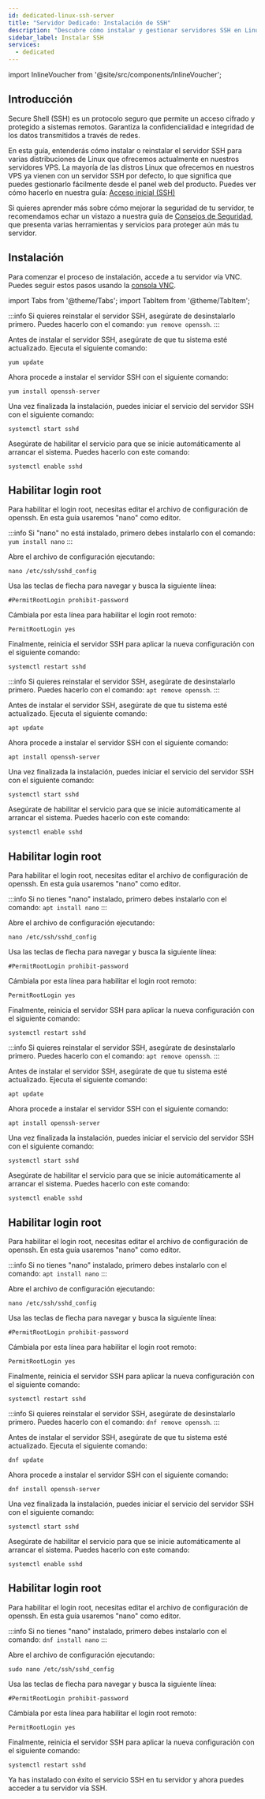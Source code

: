 ```yaml
---
id: dedicated-linux-ssh-server
title: "Servidor Dedicado: Instalación de SSH"
description: "Descubre cómo instalar y gestionar servidores SSH en Linux VPS de forma segura para garantizar un acceso remoto seguro y una mayor protección del servidor → Aprende más ahora"
sidebar_label: Instalar SSH
services:
  - dedicated
---
```


import InlineVoucher from '@site/src/components/InlineVoucher';

## Introducción

Secure Shell (SSH) es un protocolo seguro que permite un acceso cifrado y protegido a sistemas remotos. Garantiza la confidencialidad e integridad de los datos transmitidos a través de redes.

En esta guía, entenderás cómo instalar o reinstalar el servidor SSH para varias distribuciones de Linux que ofrecemos actualmente en nuestros servidores VPS. La mayoría de las distros Linux que ofrecemos en nuestros VPS ya vienen con un servidor SSH por defecto, lo que significa que puedes gestionarlo fácilmente desde el panel web del producto. Puedes ver cómo hacerlo en nuestra guía: [Acceso inicial (SSH)](vserver-linux-ssh.md)

Si quieres aprender más sobre cómo mejorar la seguridad de tu servidor, te recomendamos echar un vistazo a nuestra guía de [Consejos de Seguridad](vserver-linux-security-tips.md), que presenta varias herramientas y servicios para proteger aún más tu servidor.

<InlineVoucher />

## Instalación

Para comenzar el proceso de instalación, accede a tu servidor vía VNC. Puedes seguir estos pasos usando la [consola VNC](vserver-vnc.md).


import Tabs from '@theme/Tabs';
import TabItem from '@theme/TabItem';

<Tabs>
<TabItem value="CentOS" label="CentOS" default>

:::info
Si quieres reinstalar el servidor SSH, asegúrate de desinstalarlo primero. Puedes hacerlo con el comando: `yum remove openssh`.
:::

Antes de instalar el servidor SSH, asegúrate de que tu sistema esté actualizado. Ejecuta el siguiente comando:
```
yum update
```

Ahora procede a instalar el servidor SSH con el siguiente comando:
```
yum install openssh-server
```

Una vez finalizada la instalación, puedes iniciar el servicio del servidor SSH con el siguiente comando:
```
systemctl start sshd
```

Asegúrate de habilitar el servicio para que se inicie automáticamente al arrancar el sistema. Puedes hacerlo con este comando:
```
systemctl enable sshd
```

## Habilitar login root

Para habilitar el login root, necesitas editar el archivo de configuración de openssh. En esta guía usaremos "nano" como editor.

:::info
Si "nano" no está instalado, primero debes instalarlo con el comando: `yum install nano`
:::

Abre el archivo de configuración ejecutando:
```
nano /etc/ssh/sshd_config 
```

Usa las teclas de flecha para navegar y busca la siguiente línea:
```
#PermitRootLogin prohibit-password
```

Cámbiala por esta línea para habilitar el login root remoto:
```
PermitRootLogin yes
```

Finalmente, reinicia el servidor SSH para aplicar la nueva configuración con el siguiente comando:
```
systemctl restart sshd
```
</TabItem>

<TabItem value="Debian" label="Debian">

:::info
Si quieres reinstalar el servidor SSH, asegúrate de desinstalarlo primero. Puedes hacerlo con el comando: `apt remove openssh`.
:::

Antes de instalar el servidor SSH, asegúrate de que tu sistema esté actualizado. Ejecuta el siguiente comando:
```
apt update
```

Ahora procede a instalar el servidor SSH con el siguiente comando:
```
apt install openssh-server
```

Una vez finalizada la instalación, puedes iniciar el servicio del servidor SSH con el siguiente comando:
```
systemctl start sshd
```

Asegúrate de habilitar el servicio para que se inicie automáticamente al arrancar el sistema. Puedes hacerlo con este comando:
```
systemctl enable sshd
```

## Habilitar login root

Para habilitar el login root, necesitas editar el archivo de configuración de openssh. En esta guía usaremos "nano" como editor.

:::info
Si no tienes "nano" instalado, primero debes instalarlo con el comando: `apt install nano`
:::

Abre el archivo de configuración ejecutando:
```
nano /etc/ssh/sshd_config 
```

Usa las teclas de flecha para navegar y busca la siguiente línea:
```
#PermitRootLogin prohibit-password
```

Cámbiala por esta línea para habilitar el login root remoto:
```
PermitRootLogin yes
```

Finalmente, reinicia el servidor SSH para aplicar la nueva configuración con el siguiente comando:
```
systemctl restart sshd
```
</TabItem>

<TabItem value="Ubuntu" label="Ubuntu">

:::info
Si quieres reinstalar el servidor SSH, asegúrate de desinstalarlo primero. Puedes hacerlo con el comando: `apt remove openssh`.
:::

Antes de instalar el servidor SSH, asegúrate de que tu sistema esté actualizado. Ejecuta el siguiente comando:
```
apt update
```

Ahora procede a instalar el servidor SSH con el siguiente comando:
```
apt install openssh-server
```

Una vez finalizada la instalación, puedes iniciar el servicio del servidor SSH con el siguiente comando:
```
systemctl start sshd
```

Asegúrate de habilitar el servicio para que se inicie automáticamente al arrancar el sistema. Puedes hacerlo con este comando:
```
systemctl enable sshd
```

## Habilitar login root

Para habilitar el login root, necesitas editar el archivo de configuración de openssh. En esta guía usaremos "nano" como editor.

:::info
Si no tienes "nano" instalado, primero debes instalarlo con el comando: `apt install nano`
:::

Abre el archivo de configuración ejecutando:
```
nano /etc/ssh/sshd_config 
```

Usa las teclas de flecha para navegar y busca la siguiente línea:
```
#PermitRootLogin prohibit-password
```

Cámbiala por esta línea para habilitar el login root remoto:
```
PermitRootLogin yes
```

Finalmente, reinicia el servidor SSH para aplicar la nueva configuración con el siguiente comando:
```
systemctl restart sshd
```
</TabItem>

<TabItem value="Fedora" label="Fedora">

:::info
Si quieres reinstalar el servidor SSH, asegúrate de desinstalarlo primero. Puedes hacerlo con el comando: `dnf remove openssh`.
:::

Antes de instalar el servidor SSH, asegúrate de que tu sistema esté actualizado. Ejecuta el siguiente comando:
```
dnf update
```

Ahora procede a instalar el servidor SSH con el siguiente comando:
```
dnf install openssh-server
```

Una vez finalizada la instalación, puedes iniciar el servicio del servidor SSH con el siguiente comando:
```
systemctl start sshd
```

Asegúrate de habilitar el servicio para que se inicie automáticamente al arrancar el sistema. Puedes hacerlo con este comando:
```
systemctl enable sshd
```

## Habilitar login root

Para habilitar el login root, necesitas editar el archivo de configuración de openssh. En esta guía usaremos "nano" como editor.

:::info
Si no tienes "nano" instalado, primero debes instalarlo con el comando: `dnf install nano`
:::

Abre el archivo de configuración ejecutando:
```
sudo nano /etc/ssh/sshd_config 
```

Usa las teclas de flecha para navegar y busca la siguiente línea:
```
#PermitRootLogin prohibit-password
```

Cámbiala por esta línea para habilitar el login root remoto:
```
PermitRootLogin yes
```

Finalmente, reinicia el servidor SSH para aplicar la nueva configuración con el siguiente comando:
```
systemctl restart sshd
```
</TabItem>
</Tabs>

Ya has instalado con éxito el servicio SSH en tu servidor y ahora puedes acceder a tu servidor vía SSH.


<InlineVoucher />